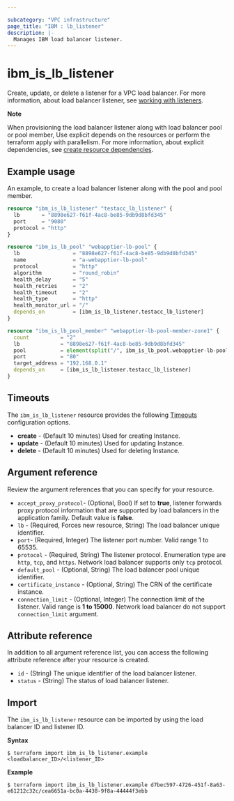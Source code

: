 ```yaml
---

subcategory: "VPC infrastructure"
page_title: "IBM : lb_listener"
description: |-
  Manages IBM load balancer listener.
---
```


# ibm_is_lb_listener
Create, update, or delete a listener for a VPC load balancer. For more information, about load balancer listener, see [working with listeners](https://cloud.ibm.com/docs/vpc?topic=vpc-nlb-listeners).

**Note**

When provisioning the load balancer listener along with load balancer pool or pool member, Use explicit depends on the resources or perform the terraform apply with parallelism. For more information, about explicit dependencies, see [create resource dependencies](https://learn.hashicorp.com/terraform/getting-started/dependencies#implicit-and-explicit-dependencies).

## Example usage
An example, to create a load balancer listener along with the pool and pool member.

```terraform
resource "ibm_is_lb_listener" "testacc_lb_listener" {
  lb       = "8898e627-f61f-4ac8-be85-9db9d8bfd345"
  port     = "9080"
  protocol = "http"
}

resource "ibm_is_lb_pool" "webapptier-lb-pool" {
  lb                 = "8898e627-f61f-4ac8-be85-9db9d8bfd345"
  name               = "a-webapptier-lb-pool"
  protocol           = "http"
  algorithm          = "round_robin"
  health_delay       = "5"
  health_retries     = "2"
  health_timeout     = "2"
  health_type        = "http"
  health_monitor_url = "/"
  depends_on         = [ibm_is_lb_listener.testacc_lb_listener]
}

resource "ibm_is_lb_pool_member" "webapptier-lb-pool-member-zone1" {
  count          = "2"
  lb             = "8898e627-f61f-4ac8-be85-9db9d8bfd345"
  pool           = element(split("/", ibm_is_lb_pool.webapptier-lb-pool.id), 1)
  port           = "80"
  target_address = "192.168.0.1"
  depends_on     = [ibm_is_lb_listener.testacc_lb_listener]
}
```

## Timeouts

The `ibm_is_lb_listener` resource provides the following [Timeouts](https://www.terraform.io/docs/configuration/resources.html#timeouts) configuration options.

- **create** - (Default 10 minutes) Used for creating Instance.
- **update** - (Default 10 minutes) Used for updating Instance.
- **delete** - (Default 10 minutes) Used for deleting Instance.


## Argument reference
Review the argument references that you can specify for your resource. 

- `accept_proxy_protocol`- (Optional, Bool)  If set to **true**, listener forwards proxy protocol information that are supported by load balancers in the application family. Default value is **false**.
- `lb` - (Required, Forces new resource, String) The load balancer unique identifier.
- `port`- (Required, Integer) The listener port number. Valid range 1 to 65535.
- `protocol` - (Required, String) The listener protocol. Enumeration type are `http`, `tcp`, and `https`. Network load balancer supports only `tcp` protocol.
- `default_pool` - (Optional, String) The load balancer pool unique identifier.
- `certificate_instance` - (Optional, String) The CRN of the certificate instance.
- `connection_limit` - (Optional, Integer) The connection limit of the listener. Valid range is **1 to 15000**. Network load balancer do not support `connection_limit` argument.

## Attribute reference
In addition to all argument reference list, you can access the following attribute reference after your resource is created.

- `id` - (String) The unique identifier of the load balancer listener.
- `status` - (String) The status of load balancer listener.

## Import
The `ibm_is_lb_listener` resource can be imported by using the load balancer ID and listener ID.

**Syntax**

```
$ terraform import ibm_is_lb_listener.example <loadbalancer_ID>/<listener_ID>
```

**Example**

```
$ terraform import ibm_is_lb_listener.example d7bec597-4726-451f-8a63-e61212c32c/cea6651a-bc0a-4438-9f8a-44444f3ebb
```

